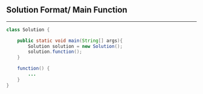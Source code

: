 ## Solution Format/ Main Function
***

```java
class Solution {

	public static void main(String[] args){
		Solution solution = new Solution();
		solution.function();
	}

	function() {
		...
	}
}

```